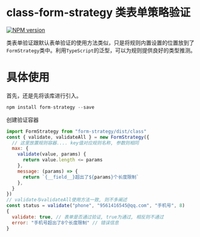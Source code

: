 # class-form-strategy 类表单策略验证

[![NPM version](https://img.shields.io/npm/v/form-strategy.svg)](https://www.npmjs.com/package/form-strategy)

类表单验证跟默认表单验证的使用方法类似，只是将规则内置设置的位置放到了`FormStrategy`类中。利用`TypeScript`的泛型，可以为规则提供良好的类型推测。

# 具体使用

首先，还是先将该库进行引入。

~~~js
npm install form-strategy --save
~~~

创建验证容器

~~~js
import FormStrategy from "form-strategy/dist/class"
const { validate, validateAll } = new FormStrategy({
  // 这里放置规则容器.... key值对应规则名称, 参数则相同
  max: {
    validate(value, params) {
      return value.length <= params
    },
    message: (params) => {
      return `{__field__}超出了${params}个长度限制`
    },
  }
})
// validate与validateAll使用方法一致, 则不多阐述
const status = validate("phone", "9561416545@qq.com", "手机号", 8)
{
  validate: true, // 表单是否通过验证, true为通过, 相反则不通过
  error: "手机号超出了8个长度限制" // 错误信息
}
~~~

